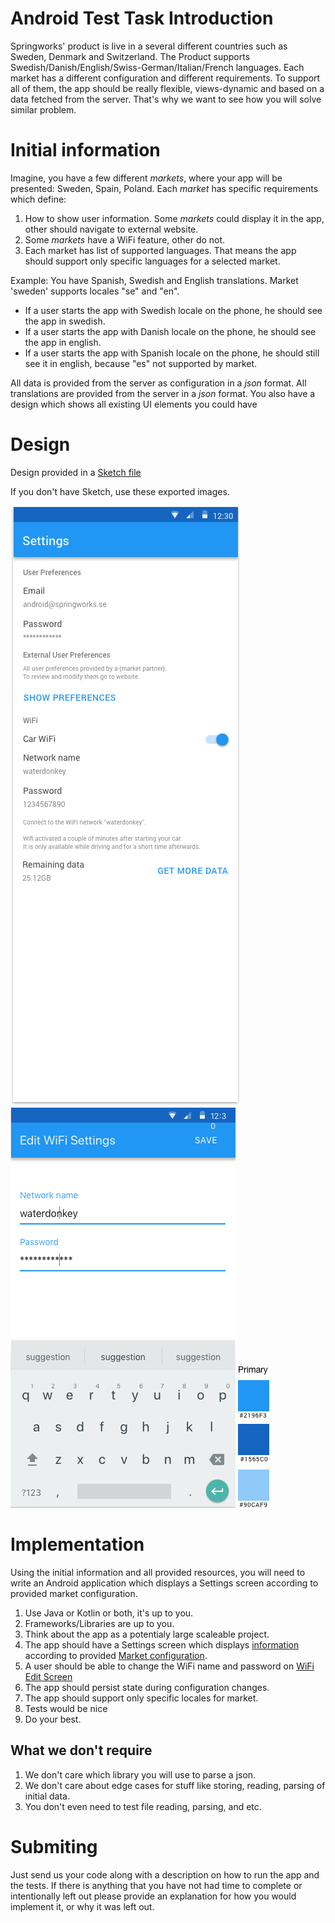 # Android Test Task Introduction

Springworks' product is live in a several different countries such as Sweden, Denmark and Switzerland.
The Product supports Swedish/Danish/English/Swiss-German/Italian/French languages. Each market has a different configuration and different requirements. To support all of them, the app should be really flexible, views-dynamic and based on a data fetched from the server. That's why we want to see how you will solve similar problem.

# Initial information
Imagine, you have a few different *markets*, where your app will be presented: Sweden, Spain, Poland. Each *market* has specific requirements which define: 
1. How to show user information. Some *markets* could display it in the app, other should navigate to external website.
2. Some *markets* have a WiFi feature, other do not.
3. Each market has list of supported languages. 
That means the app should support only specific languages for a selected market.

Example: You have Spanish, Swedish and English translations. Market 'sweden' supports locales "se" and "en". 
* If a user starts the app with Swedish locale on the phone, he should see the app in swedish. 
* If a user starts the app with Danish locale on the phone, he should see the app in english. 
* If a user starts the app with Spanish locale on the phone, he should still see it in english, because "es" not supported by market.

All data is provided from the server as configuration in a *json* format.
All translations are provided from the server in a *json* format.
You also have a design which shows all existing UI elements you could have  

# Design
Design provided in a [Sketch file](/settings-screen.sketch) 

If you don't have Sketch, use these exported images.

![Settings Screen](/settings-screen.png)
![WiFi Edit Screen](/wifi-edit-screen.png)
![Color Palette](/theme.png)

# Implementation 

Using the initial information and all provided resources, you will need to write an Android application which displays a Settings screen according to provided market configuration.

1. Use Java or Kotlin or both, it's up to you.
2. Frameworks/Libraries are up to you.
3. Think about the app as a potentialy large scaleable project.
4. The app should have a Settings screen which displays [information](/user_data) according to provided [Market configuration](/config).
5. A user should be able to change the WiFi name and password on [WiFi Edit Screen](/wifi-edit-screen.png)
6. The app should persist state during configuration changes.
7. The app should support only specific locales for market.
8. Tests would be nice
9. Do your best.

## What we don't require
1. We don't care which library you will use to parse a json.
2. We don't care about edge cases for stuff like storing, reading, parsing of initial data.
3. You don't even need to test file reading, parsing, and etc.

# Submiting
Just send us your code along with a description on how to run the app and the tests. If there is anything that you have not had time to complete or intentionally left out please provide an explanation for how you would implement it, or why it was left out.
